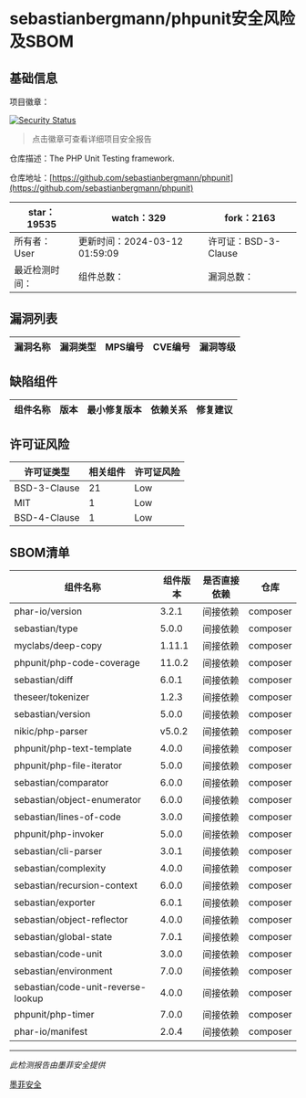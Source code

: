 # sebastianbergmann/phpunit安全风险及SBOM

## 基础信息

项目徽章：

[![Security Status](https://www.murphysec.com/platform3/v31/badge/1767264440349646848.svg)](https://www.murphysec.com/console/report/1692603591126044672/1767264440349646848)

> 点击徽章可查看详细项目安全报告

仓库描述：The PHP Unit Testing framework.

仓库地址：[https://github.com/sebastianbergmann/phpunit](https://github.com/sebastianbergmann/phpunit)

| star：19535 | watch：329 | fork：2163 |
| ----------- | -------------- | ------------ |
| 所有者：User | 更新时间：2024-03-12 01:59:09 | 许可证：BSD-3-Clause |
| 最近检测时间： | 组件总数： | 漏洞总数： |




## 漏洞列表

| 漏洞名称 | 漏洞类型 | MPS编号 | CVE编号 | 漏洞等级 |
| ------- | ------ | ------- | ------ | ----- |





## 缺陷组件

| 组件名称 | 版本 | 最小修复版本 | 依赖关系 | 修复建议 |
| -------- | ---- | ------------ | -------- | -------- |





## 许可证风险

| 许可证类型 | 相关组件 | 许可证风险 |
| ---------- | -------- | ---------- |
|BSD-3-Clause|21|Low|
|MIT|1|Low|
|BSD-4-Clause|1|Low|




## SBOM清单

| 组件名称 | 组件版本 | 是否直接依赖 | 仓库 |
| -------- | -------- | ------------ | ---- |
|phar-io/version|3.2.1|间接依赖|composer|
|sebastian/type|5.0.0|间接依赖|composer|
|myclabs/deep-copy|1.11.1|间接依赖|composer|
|phpunit/php-code-coverage|11.0.2|间接依赖|composer|
|sebastian/diff|6.0.1|间接依赖|composer|
|theseer/tokenizer|1.2.3|间接依赖|composer|
|sebastian/version|5.0.0|间接依赖|composer|
|nikic/php-parser|v5.0.2|间接依赖|composer|
|phpunit/php-text-template|4.0.0|间接依赖|composer|
|phpunit/php-file-iterator|5.0.0|间接依赖|composer|
|sebastian/comparator|6.0.0|间接依赖|composer|
|sebastian/object-enumerator|6.0.0|间接依赖|composer|
|sebastian/lines-of-code|3.0.0|间接依赖|composer|
|phpunit/php-invoker|5.0.0|间接依赖|composer|
|sebastian/cli-parser|3.0.1|间接依赖|composer|
|sebastian/complexity|4.0.0|间接依赖|composer|
|sebastian/recursion-context|6.0.0|间接依赖|composer|
|sebastian/exporter|6.0.1|间接依赖|composer|
|sebastian/object-reflector|4.0.0|间接依赖|composer|
|sebastian/global-state|7.0.1|间接依赖|composer|
|sebastian/code-unit|3.0.0|间接依赖|composer|
|sebastian/environment|7.0.0|间接依赖|composer|
|sebastian/code-unit-reverse-lookup|4.0.0|间接依赖|composer|
|phpunit/php-timer|7.0.0|间接依赖|composer|
|phar-io/manifest|2.0.4|间接依赖|composer|


------

*此检测报告由墨菲安全提供*

[墨菲安全](www.murphysec.com)